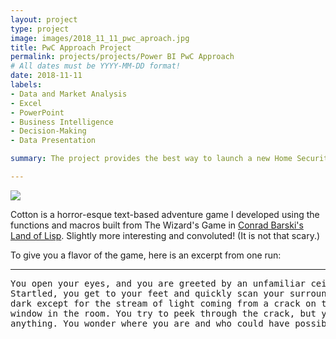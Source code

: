 ```yaml
---
layout: project
type: project
image: images/2018_11_11_pwc_aproach.jpg
title: PwC Approach Project
permalink: projects/projects/Power BI PwC Approach 
# All dates must be YYYY-MM-DD format!
date: 2018-11-11
labels:
- Data and Market Analysis
- Excel
- PowerPoint
- Business Intelligence
- Decision-Making
- Data Presentation

summary: The project provides the best way to launch a new Home Security System targeting socio-economic segments which have the highest new customers potential. The project is a result of an in-depth analysis of the customer data including several variables as a collected survey questions in 6759 markets of US cities/regions. 

---
```


<img class="ui image" src="{{ site.baseurl }}/images/cotton-header.png">

Cotton is a horror-esque text-based adventure game I developed using the functions and macros built from The Wizard's Game in [Conrad Barski's Land of Lisp](http://landoflisp.com/). Slightly more interesting and convoluted! (It is not that scary.)

To give you a flavor of the game, here is an excerpt from one run:

<hr>

<pre>
You open your eyes, and you are greeted by an unfamiliar ceiling.
Startled, you get to your feet and quickly scan your surroundings. It's
dark except for the stream of light coming from a crack on the only boarded
window in the room. You try to peek through the crack, but you cannot see
anything. You wonder where you are and who could have possibly brought you here.
